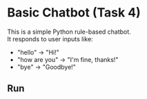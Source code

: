 # Basic Chatbot (Task 4)

This is a simple Python rule-based chatbot.  
It responds to user inputs like:

- "hello" → "Hi!"
- "how are you" → "I'm fine, thanks!"
- "bye" → "Goodbye!"

## Run

